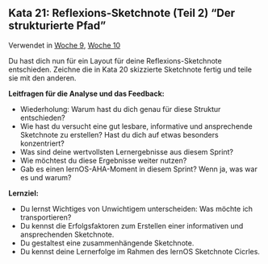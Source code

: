 ## Kata 21: Reflexions-Sketchnote (Teil 2) “Der strukturierte Pfad” 

Verwendet in [Woche 9](0410_Woche_09.md), [Woche 10](0410_Woche_10.md)

Du hast dich nun für ein Layout für deine Reflexions-Sketchnote entschieden. Zeichne die in Kata 20 skizzierte Sketchnote fertig und teile sie mit den anderen.

**Leitfragen für die Analyse und das Feedback:**

- Wiederholung: Warum hast du dich genau für diese Struktur entschieden?
- Wie hast du versucht eine gut lesbare, informative und ansprechende Sketchnote zu erstellen? Hast du dich auf etwas besonders konzentriert?
- Was sind deine wertvollsten Lernergebnisse aus diesem Sprint?
- Wie möchtest du diese Ergebnisse weiter nutzen?
- Gab es einen lernOS-AHA-Moment in diesem Sprint? Wenn ja, was war es und warum?

**Lernziel:**

- Du lernst Wichtiges von Unwichtigem unterscheiden: Was möchte ich transportieren?
- Du kennst die Erfolgsfaktoren zum Erstellen einer informativen und ansprechenden Sketchnote.
- Du gestaltest eine zusammenhängende Sketchnote.
- Du kennst deine Lernerfolge im Rahmen des lernOS Sketchnote Cicrles.